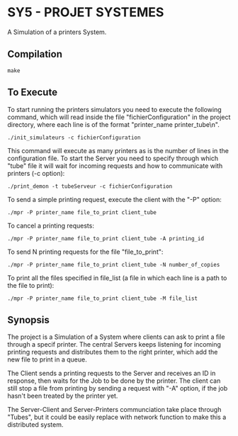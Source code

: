 # SY5 - PROJET SYSTEMES

A Simulation of a printers System.

## Compilation

    make

## To Execute

To start running the printers simulators you need to execute the following command, which will read inside the file "fichierConfiguration" in the project directory, where each line is of the format "printer_name printer_tube\n". 

	./init_simulateurs -c fichierConfiguration

This command will execute as many printers as is the number of lines in the configuration file.
To start the Server you need to specify through which "tube" file it will wait for incoming requests and how to communicate with printers (-c option):

    ./print_demon -t tubeServeur -c fichierConfiguration

To send a simple printing request, execute the client with the "-P" option:

    ./mpr -P printer_name file_to_print client_tube

To cancel a printing requests:

    ./mpr -P printer_name file_to_print client_tube -A printing_id

To send N printing requests for the file "file_to_print":

    ./mpr -P printer_name file_to_print client_tube -N number_of_copies

To print all the files specified in file_list (a file in which each line is a path to the file to print):

    ./mpr -P printer_name file_to_print client_tube -M file_list

## Synopsis 

The project is a Simulation of a System where clients can ask to print a file through a specif printer. The central Servers keeps listening for incoming printing requests and distributes them to the right printer, which add the new file to print in a queue.  

The Client sends a printing requests to the Server and receives an ID in response, then waits for the Job to be done by the printer.
The client can still stop a file from printing by sending a request with "-A" option, if the job hasn't been treated by the printer yet.

The Server-Client and Server-Printers communciation take place through "Tubes", but it could be easily replace with network function to make this a distributed system.